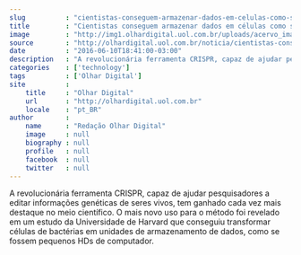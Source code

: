 ```yaml
---
slug          : "cientistas-conseguem-armazenar-dados-em-celulas-como-se-fossem-hds"
title         : "Cientistas conseguem armazenar dados em células como se fossem HDs"
image         : "http://img1.olhardigital.uol.com.br/uploads/acervo_imagens/2016/06/20160610184710_660_420.jpg"
source        : "http://olhardigital.uol.com.br/noticia/cientistas-conseguem-armazenar-dados-em-celulas-como-se-fossem-hds/59235"
date          : "2016-06-10T18:41:00-03:00"
description   : "A revolucionária ferramenta CRISPR, capaz de ajudar pesquisadores a editar informações genéticas de seres vivos, tem ganhado cada vez mais destaque no meio científico. O mais novo uso para o método foi revelado em um estudo da Universidade de Harvard que conseguiu transformar células de bactérias em unidades de armazenamento de dados, como se fossem pequenos HDs de computador."
categories    : ['technology']
tags          : ['Olhar Digital']
site          :
    title     : "Olhar Digital"
    url       : "http://olhardigital.uol.com.br"
    locale    : "pt_BR"
author        :
    name      : "Redação Olhar Digital"
    image     : null
    biography : null
    profile   : null
    facebook  : null
    twitter   : null
---
```


A revolucionária ferramenta CRISPR, capaz de ajudar pesquisadores a editar informações genéticas de seres vivos, tem ganhado cada vez mais destaque no meio científico. O mais novo uso para o método foi revelado em um estudo da Universidade de Harvard que conseguiu transformar células de bactérias em unidades de armazenamento de dados, como se fossem pequenos HDs de computador.
